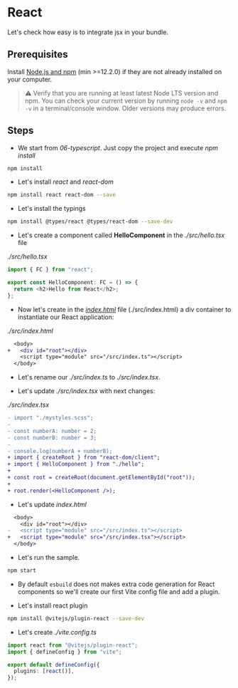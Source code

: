 # React

Let's check how easy is to integrate jsx in your bundle.

## Prerequisites

Install [Node.js and npm](https://nodejs.org/en/) (min >=12.2.0) if they are not already installed on your computer.

> ⚠ Verify that you are running at least latest Node LTS version and npm. You can check your current version by running `node -v` and `npm -v` in a terminal/console window. Older versions may produce errors.

## Steps

- We start from _06-typescript_. Just copy the project and execute _npm install_

```bash
npm install
```

- Let's install _react_ and _react-dom_

```bash
npm install react react-dom --save
```

- Let's install the typings

```bash
npm install @types/react @types/react-dom --save-dev
```

- Let's create a component called **HelloComponent** in the _./src/hello.tsx_ file

_./src/hello.tsx_

```javascript
import { FC } from "react";

export const HelloComponent: FC = () => {
  return <h2>Hello from React</h2>;
};
```

- Now let's create in the [_index.html_](src/index.html) file (./src/index.html) a div container to instantiate our React application:

_./src/index.html_

```diff
  <body>
+   <div id="root"></div>
    <script type="module" src="/src/index.ts"></script>
  </body>
```

- Let's rename our _./src/index.ts_ to _./src/index.tsx_.

- Let's update _./src/index.tsx_ with next changes:

_./src/index.tsx_

```diff
- import "./mystyles.scss";
-
- const numberA: number = 2;
- const numberB: number = 3;
-
- console.log(numberA + numberB);
+ import { createRoot } from "react-dom/client";
+ import { HelloComponent } from "./hello";
+
+ const root = createRoot(document.getElementById("root"));
+
+ root.render(<HelloComponent />);
```

- Let's update _index.html_

```diff
  <body>
    <div id="root"></div>
-   <script type="module" src="/src/index.ts"></script>
+   <script type="module" src="/src/index.tsx"></script>
  </body>
```

- Let's run the sample.

```bash
npm start
```

- By default `esbuild` does not makes extra code generation for React components so we'll create our first Vite config file and add a plugin.

- Let's install react plugin

```bash
npm install @vitejs/plugin-react --save-dev
```

- Let's create _./vite.config.ts_

```ts
import react from "@vitejs/plugin-react";
import { defineConfig } from "vite";

export default defineConfig({
  plugins: [react()],
});
```
